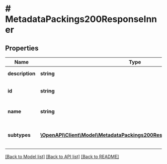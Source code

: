 # # MetadataPackings200ResponseInner

## Properties

Name | Type | Description | Notes
------------ | ------------- | ------------- | -------------
**description** | **string** | A long form description | [optional]
**id** | **string** | The ID representing the resource | [optional]
**name** | **string** | A brief title for the resource | [optional]
**subtypes** | [**\OpenAPI\Client\Model\MetadataPackings200ResponseInnerSubtypesInner[]**](MetadataPackings200ResponseInnerSubtypesInner.md) | The subtypes for this resource | [optional]

[[Back to Model list]](../../README.md#models) [[Back to API list]](../../README.md#endpoints) [[Back to README]](../../README.md)
